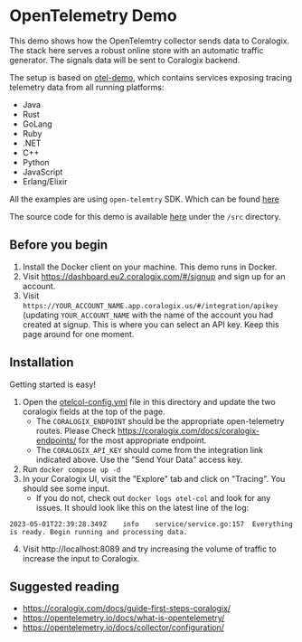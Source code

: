 # OpenTelemetry Demo

This demo shows how the OpenTelemtry collector sends data to Coralogix. The stack here serves
a robust online store with an automatic traffic generator. The signals data will be sent to Coralogix backend.

The setup is based on [otel-demo](https://github.com/open-telemetry/opentelemetry-demo/tree/v0.3.1-alpha), which contains services exposing tracing telemetry data from all running platforms:
* Java
* Rust
* GoLang
* Ruby
* .NET
* C++
* Python
* JavaScript
* Erlang/Elixir

All the examples are using `open-telemtry` SDK. Which can be found [here](https://opentelemetry.io/docs/instrumentation/)

The source code for this demo is available [here](https://github.com/open-telemetry/opentelemetry-demo/tree/v0.3.1-alpha) under the `/src` directory. 

## Before you begin

1. Install the Docker client on your machine. This demo runs in Docker.
2. Visit https://dashboard.eu2.coralogix.com/#/signup and sign up for an account. 
3. Visit `https://YOUR_ACCOUNT_NAME.app.coralogix.us/#/integration/apikey` (updating `YOUR_ACCOUNT_NAME`
   with the name of the account you had created at signup. This is where you can select an API key. 
   Keep this page around for one moment.

## Installation

Getting started is easy! 

1. Open the [otelcol-config.yml](https://github.com/coralogix/telemetry-shippers/blob/master/otel-agent/examples/otel-demo-docker-compose/otelcol-config.yml)
   file in this directory and update the two coralogix fields at the top of the page.
   * The `CORALOGIX_ENDPOINT` should be the appropriate open-telemetry routes. Please Check
     https://coralogix.com/docs/coralogix-endpoints/ for the most appropriate endpoint.
   * The `CORALOGIX_API_KEY` should come from the integration link indicated above. Use the "Send Your Data"
     access key.
2. Run `docker compose up -d`
3. In your Coralogix UI, visit the "Explore" tab and click on "Tracing". You should see some input.
   * If you do not, check out `docker logs otel-col` and look for any issues. It should look like this
   on the latest line of the log:
```
2023-05-01T22:39:28.349Z	info	service/service.go:157	Everything is ready. Begin running and processing data.
```
4. Visit http://localhost:8089 and try increasing the volume of traffic to increase the input to Coralogix.

## Suggested reading

* https://coralogix.com/docs/guide-first-steps-coralogix/
* https://opentelemetry.io/docs/what-is-opentelemetry/
* https://opentelemetry.io/docs/collector/configuration/
